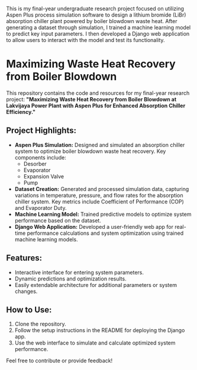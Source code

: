 This is my final-year undergraduate research project focused on utilizing Aspen Plus process simulation software to design a lithium bromide (LiBr) absorption chiller plant powered by boiler blowdown waste heat. After generating a dataset through simulation, I trained a machine learning model to predict key input parameters. I then developed a Django web application to allow users to interact with the model and test its functionality.

# Maximizing Waste Heat Recovery from Boiler Blowdown

This repository contains the code and resources for my final-year research project: **"Maximizing Waste Heat Recovery from Boiler Blowdown at Lakvijaya Power Plant with Aspen Plus for Enhanced Absorption Chiller Efficiency."**

## Project Highlights:
- **Aspen Plus Simulation:** Designed and simulated an absorption chiller system to optimize boiler blowdown waste heat recovery. Key components include:
  - Desorber
  - Evaporator
  - Expansion Valve
  - Pump
- **Dataset Creation:** Generated and processed simulation data, capturing variations in temperature, pressure, and flow rates for the absorption chiller system. Key metrics include Coefficient of Performance (COP) and Evaporator Duty.
- **Machine Learning Model:** Trained predictive models to optimize system performance based on the dataset.
- **Django Web Application:** Developed a user-friendly web app for real-time performance calculations and system optimization using trained machine learning models.

## Features:
- Interactive interface for entering system parameters.
- Dynamic predictions and optimization results.
- Easily extendable architecture for additional parameters or system changes.

## How to Use:
1. Clone the repository.
2. Follow the setup instructions in the README for deploying the Django app.
3. Use the web interface to simulate and calculate optimized system performance.

Feel free to contribute or provide feedback!
